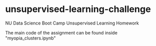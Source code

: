 # unsupervised-learning-challenge
NU Data Science Boot Camp Unsupervised Learning Homework 

The main code of the assignment can be found inside "myopia_clusters.ipynb" 
